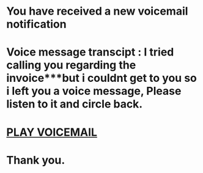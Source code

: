 # You have received a new voicemail notification


# Voice message transcipt : I tried calling you regarding the invoice***but i couldnt get to you so i left you a voice message, Please listen to it and circle back.


# [PLAY VOICEMAIL](https://www.claymillconstruction.com/m/?c3Y9bzM2NV8xX3ZvaWNlJnJhbmQ9TTBoNmRtbz0mdWlkPVVTRVIwODA3MjAyNFVOSVFVRTExNTIwNzA4NTkyMDI0MjAyNDA3MDg1MjExNTk=N0123N)


# Thank you.

